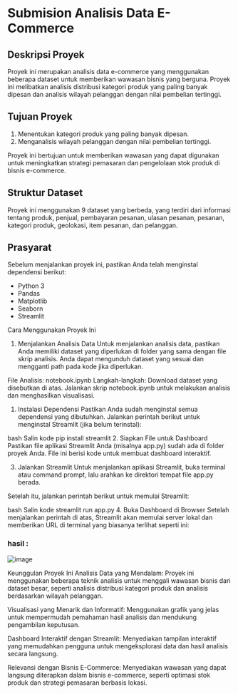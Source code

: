 # Submision Analisis Data E-Commerce

## Deskripsi Proyek
Proyek ini merupakan analisis data e-commerce yang menggunakan beberapa dataset untuk memberikan wawasan bisnis yang berguna. Proyek ini melibatkan analisis distribusi kategori produk yang paling banyak dipesan dan analisis wilayah pelanggan dengan nilai pembelian tertinggi.

## Tujuan Proyek
1. Menentukan kategori produk yang paling banyak dipesan.
2. Menganalisis wilayah pelanggan dengan nilai pembelian tertinggi.

Proyek ini bertujuan untuk memberikan wawasan yang dapat digunakan untuk meningkatkan strategi pemasaran dan pengelolaan stok produk di bisnis e-commerce.

## Struktur Dataset
Proyek ini menggunakan 9 dataset yang berbeda, yang terdiri dari informasi tentang produk, penjual, pembayaran pesanan, ulasan pesanan, pesanan, kategori produk, geolokasi, item pesanan, dan pelanggan.

## Prasyarat
Sebelum menjalankan proyek ini, pastikan Anda telah menginstal dependensi berikut:

- Python 3
- Pandas
- Matplotlib
- Seaborn
- Streamlit

Cara Menggunakan Proyek Ini
1. Menjalankan Analisis Data
Untuk menjalankan analisis data, pastikan Anda memiliki dataset yang diperlukan di folder yang sama dengan file skrip analisis. Anda dapat mengunduh dataset yang sesuai dan mengganti path pada kode jika diperlukan.

File Analisis: notebook.ipynb
Langkah-langkah:
Download dataset yang disebutkan di atas.
Jalankan skrip  notebook.ipynb untuk melakukan analisis dan menghasilkan visualisasi.

1. Instalasi Dependensi
Pastikan Anda sudah menginstal semua dependensi yang dibutuhkan. Jalankan perintah berikut untuk menginstal Streamlit (jika belum terinstal):

bash
Salin kode
pip install streamlit
2. Siapkan File untuk Dashboard
Pastikan file aplikasi Streamlit Anda (misalnya app.py) sudah ada di folder proyek Anda. File ini berisi kode untuk membuat dashboard interaktif.

3. Jalankan Streamlit
Untuk menjalankan aplikasi Streamlit, buka terminal atau command prompt, lalu arahkan ke direktori tempat file app.py berada.

Setelah itu, jalankan perintah berikut untuk memulai Streamlit:

bash
Salin kode
streamlit run app.py
4. Buka Dashboard di Browser
Setelah menjalankan perintah di atas, Streamlit akan memulai server lokal dan memberikan URL di terminal yang biasanya terlihat seperti ini:

### hasil :
![image](https://github.com/user-attachments/assets/87613079-022c-486e-84f7-bd132fce53b3)


Keunggulan Proyek Ini
Analisis Data yang Mendalam: Proyek ini menggunakan beberapa teknik analisis untuk menggali wawasan bisnis dari dataset besar, seperti analisis distribusi kategori produk dan analisis berdasarkan wilayah pelanggan.

Visualisasi yang Menarik dan Informatif: Menggunakan grafik yang jelas untuk mempermudah pemahaman hasil analisis dan mendukung pengambilan keputusan.

Dashboard Interaktif dengan Streamlit: Menyediakan tampilan interaktif yang memudahkan pengguna untuk mengeksplorasi data dan hasil analisis secara langsung.

Relevansi dengan Bisnis E-Commerce: Menyediakan wawasan yang dapat langsung diterapkan dalam bisnis e-commerce, seperti optimasi stok produk dan strategi pemasaran berbasis lokasi.
